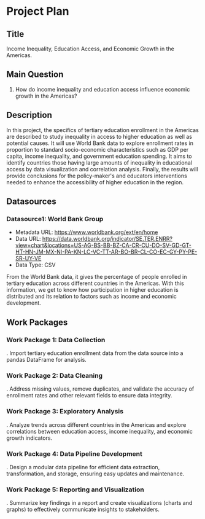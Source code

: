 # Project Plan

## Title
Income Inequality, Education Access, and Economic Growth in the Americas.

## Main Question

1. How do income inequality and education access influence economic growth in the Americas?

## Description

In this project, the specifics of tertiary education enrollment in the Americas are described to study inequality in access to higher education as well as potential causes. It will use World Bank data to explore enrollment rates in proportion to standard socio-economic characteristics such as GDP per capita, income inequality, and government education spending. It aims to identify countries those having large amounts of inequality in educational access by data visualization and correlation analysis. Finally, the results will provide conclusions for the policy-maker's and educators interventions needed to enhance the accessibility of higher education in the region.

## Datasources

### Datasource1: World Bank Group
* Metadata URL: https://www.worldbank.org/ext/en/home
* Data URL: https://data.worldbank.org/indicator/SE.TER.ENRR?view=chart&locations=US-AG-BS-BB-BZ-CA-CR-CU-DO-SV-GD-GT-HT-HN-JM-MX-NI-PA-KN-LC-VC-TT-AR-BO-BR-CL-CO-EC-GY-PY-PE-SR-UY-VE
* Data Type: CSV

From the World Bank data, it gives the percentage of people enrolled in tertiary education across different countries in the Americas. With this information, we get to know how participation in higher education is distributed and its relation to factors such as income and economic development.

## Work Packages

### Work Package 1: Data Collection
. Import tertiary education enrollment data from the data source into a pandas DataFrame for analysis.

### Work Package 2: Data Cleaning
. Address missing values, remove duplicates, and validate the accuracy of enrollment rates and other relevant fields to ensure data integrity.

### Work Package 3: Exploratory Analysis
. Analyze trends across different countries in the Americas and explore correlations between education access, income inequality, and economic growth indicators.

### Work Package 4: Data Pipeline Development
. Design a modular data pipeline for efficient data extraction, transformation, and storage, ensuring easy updates and maintenance.

### Work Package 5: Reporting and Visualization
. Summarize key findings in a report and create visualizations (charts and graphs) to effectively communicate insights to stakeholders.
